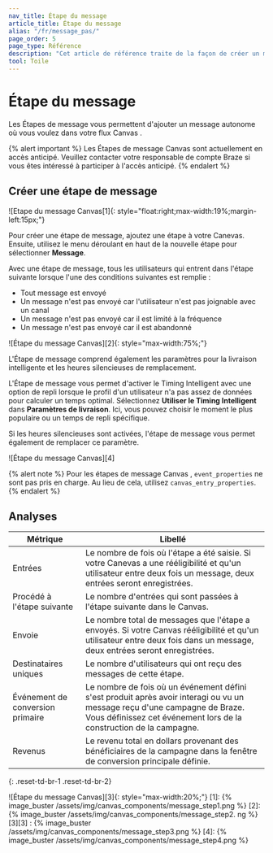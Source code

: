 ```yaml
---
nav_title: Étape du message
article_title: Étape du message
alias: "/fr/message_pas/"
page_order: 5
page_type: Référence
description: "Cet article de référence traite de la façon de créer un message autonome en utilisant l'étape de messagerie de Canvas ."
tool: Toile
---
```


# Étape du message

Les Étapes de message vous permettent d'ajouter un message autonome où vous voulez dans votre flux Canvas .

{% alert important %}
Les Étapes de message Canvas sont actuellement en accès anticipé. Veuillez contacter votre responsable de compte Braze si vous êtes intéressé à participer à l'accès anticipé.
{% endalert %}

## Créer une étape de message

![Etape du message Canvas[1]{: style="float:right;max-width:19%;margin-left:15px;"}

Pour créer une étape de message, ajoutez une étape à votre Canevas. Ensuite, utilisez le menu déroulant en haut de la nouvelle étape pour sélectionner **Message**.

Avec une étape de message, tous les utilisateurs qui entrent dans l'étape suivante lorsque l'une des conditions suivantes est remplie :
- Tout message est envoyé
- Un message n'est pas envoyé car l'utilisateur n'est pas joignable avec un canal
- Un message n'est pas envoyé car il est limité à la fréquence
- Un message n'est pas envoyé car il est abandonné

!\[Étape du message Canvas\]\[2\]{: style="max-width:75%;"}

L'Étape de message comprend également les paramètres pour la livraison intelligente et les heures silencieuses de remplacement.

L'Étape de message vous permet d'activer le Timing Intelligent avec une option de repli lorsque le profil d'un utilisateur n'a pas assez de données pour calculer un temps optimal. Sélectionnez **Utiliser le Timing Intelligent** dans **Paramètres de livraison**. Ici, vous pouvez choisir le moment le plus populaire ou un temps de repli spécifique.

Si les heures silencieuses sont activées, l'étape de message vous permet également de remplacer ce paramètre.

!\[Étape du message Canvas\]\[4\]

{% alert note %}
Pour les étapes de message Canvas , `event_properties` ne sont pas pris en charge. Au lieu de cela, utilisez `canvas_entry_properties`.
{% endalert %}

## Analyses

| Métrique                         | Libellé                                                                                                                                                                                          |
| -------------------------------- | ------------------------------------------------------------------------------------------------------------------------------------------------------------------------------------------------ |
| Entrées                          | Le nombre de fois où l'étape a été saisie. Si votre Canevas a une rééligibilité et qu'un utilisateur entre deux fois un message, deux entrées seront enregistrées.                               |
| Procédé à l'étape suivante       | Le nombre d'entrées qui sont passées à l'étape suivante dans le Canvas.                                                                                                                          |
| Envoie                           | Le nombre total de messages que l'étape a envoyés. Si votre Canvas rééligibilité et qu'un utilisateur entre deux fois dans un message, deux entrées seront enregistrées.                         |
| Destinataires uniques            | Le nombre d'utilisateurs qui ont reçu des messages de cette étape.                                                                                                                               |
| Événement de conversion primaire | Le nombre de fois où un événement défini s'est produit après avoir interagi ou vu un message reçu d'une campagne de Braze. Vous définissez cet événement lors de la construction de la campagne. |
| Revenus                          | Le revenu total en dollars provenant des bénéficiaires de la campagne dans la fenêtre de conversion principale définie.                                                                          |
{: .reset-td-br-1 .reset-td-br-2}

!\[Étape du message Canvas\]\[3\]{: style="max-width:20%;"}
\[1]: {% image_buster /assets/img/canvas_components/message_step1.png %} [2]: {% image_buster /assets/img/canvas_components/message_step2. ng %} [3\]\[3\] : {% image_buster /assets/img/canvas_components/message_step3.png %} [4]: {% image_buster /assets/img/canvas_components/message_step4.png %}
